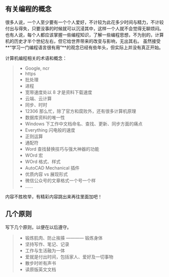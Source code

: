 
## 有关编程的概念
很多人说，一个人至少要有一个个人爱好，不计较为此花多少时间与精力，不计较付出与得失，只要没事的时候就可以沉浸其中，这样一个人就不会觉得无聊烦闷。
也有人说，每个人都应该掌握一些编程知识，了解一些编程思想，不为别的，计算机的历史才半个世纪左右，但它给世界带来的改变与影响，无出其右。
虽然接受**“学习一门编程语言很有用”**的观念已经有些年头，但实际上并没有真正开始。

计算机编程相关的术语和概念：
> * Google, ncr
> * https
> * 批处理
> * 进程
> * 宽带速度处以 8 才是资料下载速度
> * 云端、云计算
> * 同步、时时
> * 12306 那么忙，除了官方和腐败外，还有很多计算机原理
> * 数据库资料的唯一性
> * Windows 下工作中文档命名、查找、更新、同步方面的痛点
> * Everything 闪电般的速度
> * 正则运算
> * 通配符
> * Word 查找替换技巧与强大神器的功能
> * WOrd 宏
> * WOrd 格式、样式
> * AutoCAD Mechanical 插件
> * 优质内容 vs 展现形式
> * 微信公众号的文章格式一个号一个样
> * ……

内容不胜枚举，有精彩内容跳出来再往里面加吧！

## 几个原则
写下几个原则，以便在以后遵守。
> * 锻炼肌肉、防止挨揍 ———— 锻炼身体
> * 坚持写作、笔记、记录
> * 工作与生活融为一体
> * 爱就是付出时间，包括家人、爱好及一切事物
> * 散步时听有声书
> * 读原版英文文档


